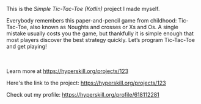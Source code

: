 This is the *Simple Tic-Tac-Toe (Kotlin)* project I made myself.


<p>Everybody remembers this paper-and-pencil game from childhood: Tic-Tac-Toe, also known as Noughts and crosses or Xs and Os. A single mistake usually costs you the game, but thankfully it is simple enough that most players discover the best strategy quickly. Let’s program Tic-Tac-Toe and get playing!</p><br/><br/>Learn more at <a href="https://hyperskill.org/projects/123?utm_source=ide&utm_medium=ide&utm_campaign=ide&utm_content=project-card">https://hyperskill.org/projects/123</a>

Here's the link to the project: https://hyperskill.org/projects/123

Check out my profile: https://hyperskill.org/profile/618112281